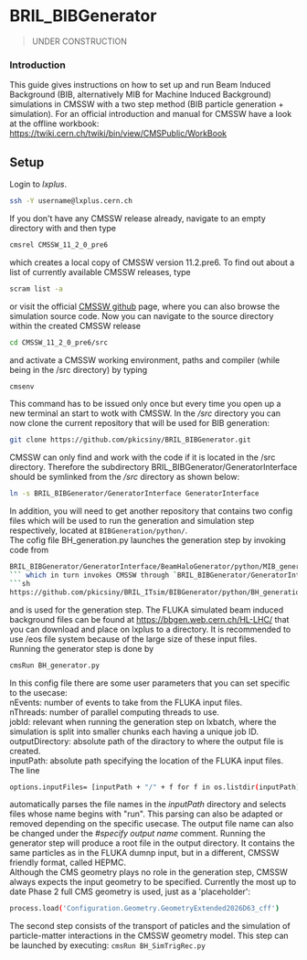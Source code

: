 # BRIL_BIBGenerator
>UNDER CONSTRUCTION
### Introduction
This guide gives instructions on how to set up and run Beam Induced Background (BIB, alternatively MIB for Machine Induced Background) simulations in CMSSW with a two step method (BIB particle generation + simulation).
For an official introduction and manual for CMSSW have a look at the offline workbook: 
https://twiki.cern.ch/twiki/bin/view/CMSPublic/WorkBook

## Setup
Login to _lxplus_. <br>
```sh
ssh -Y username@lxplus.cern.ch
```
If you don't have any CMSSW release already, navigate to an empty directory with and then type <br>
```sh
cmsrel CMSSW_11_2_0_pre6
````
which creates a local copy of CMSSW version 11.2.pre6. To find out about a list of currently available CMSSW releases, type
```sh
scram list -a
```
or visit the official [CMSSW github](https://github.com/cms-sw/cmssw) page, where you can also browse the simulation source code. Now you can navigate to the source directory within the created CMSSW release <br>
```sh
cd CMSSW_11_2_0_pre6/src
```
and activate a CMSSW working environment, paths and compiler (while being in the /src directory) by typing <br>
```sh
cmsenv
```
This command has to be issued only once but every time you open up a new terminal an start to wotk with CMSSW. In the _/src_ directory you can now clone the current repository that will be used for BIB generation: <br>
```sh
git clone https://github.com/pkicsiny/BRIL_BIBGenerator.git
```
CMSSW can only find and work with the code if it is located in the /src directory. Therefore the subdirectory BRIL_BIBGenerator/GeneratorInterface should be symlinked from the _/src_ directory as shown below: <br>
```sh
ln -s BRIL_BIBGenerator/GeneratorInterface GeneratorInterface
```
In addition, you will need to get another repository that contains two config files which will be used to run the generation and simulation step respectively, located at `BIBGeneration/python/`. <br>
The cofig file BH_generation.py launches the generation step by invoking code from 
```sh
BRIL_BIBGenerator/GeneratorInterface/BeamHaloGenerator/python/MIB_generator_cff.py
``` which in turn invokes CMSSW through `BRIL_BIBGenerator/GeneratorInterface/BeamHaloGenerator/src/BeamHaloProducer.cc`. This config file can be found here:
```sh
https://github.com/pkicsiny/BRIL_ITsim/BIBGenerator/python/BH_generation.py
```
and is used for the generation step. The FLUKA simulated beam induced background files can be found at https://bbgen.web.cern.ch/HL-LHC/
that you can download and place on lxplus to a directory. It is recommended to use /eos file system because of the large size of these input files. <br>
Running the generator step is done by <br>
```sh
cmsRun BH_generator.py
```
In this config file there are some user parameters that you can set specific to the usecase: <br>
nEvents: number of events to take from the FLUKA input files. <br>
nThreads: number of parallel computing threads to use. <br>
jobId: relevant when running the generation step on lxbatch, where the simulation is split into smaller chunks each having a unique job ID. <br>
outputDirectory: absolute path of the diractory to where the output file is created. <br>
inputPath: absolute path specifying the location of the FLUKA input files. <br>
The line
```sh
options.inputFiles= [inputPath + "/" + f for f in os.listdir(inputPath) if f[:3] == "run"]
```
automatically parses the file names in the _inputPath_ directory and selects files whose name begins with "run". This parsing can also be adapted or removed depending on the specific usecase. The output file name can also be changed under the _#specify output name_ comment. Running the generator step will produce a root file in the output directory. It contains the same particles as in the FLUKA dumnp input, but in a different, CMSSW friendly format, called HEPMC. <br>
Although the CMS geometry plays no role in the generation step, CMSSW always expects the input geometry to be specified. Currently the most up to date Phase 2 full CMS geometry is used, just as a 'placeholder': <br>
```sh
process.load('Configuration.Geometry.GeometryExtended2026D63_cff')
```

The second step consists of the transport of paticles and the simulation of particle-matter interactions in the CMSSW geometry model. This step can be launched by executing:
`cmsRun BH_SimTrigRec.py` <br>
